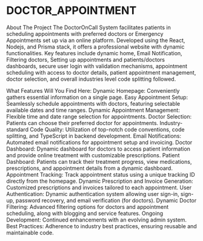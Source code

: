 # DOCTOR_APPOINTMENT
About The Project
The DoctorOnCall System facilitates patients in scheduling appointments with preferred doctors or Emergency Appointments set up via an online platform. Developed using the React, Nodejs, and Prisma stack, it offers a professional website with dynamic functionalities. Key features include dynamic home, Email Notification, Filtering doctors, Setting up appointments and patients/doctors dashboards, secure user login with validation mechanisms, appointment scheduling with access to doctor details, patient appointment management, doctor selection, and overall industries level code splitting followed.

What Features Will You Find Here:
Dynamic Homepage: Conveniently gathers essential information on a single page.
Easy Appointment Setup: Seamlessly schedule appointments with doctors, featuring selectable available dates and time ranges.
Dynamic Appointment Management: Flexible time and date range selection for appointments.
Doctor Selection: Patients can choose their preferred doctor for appointments.
Industry-standard Code Quality: Utilization of top-notch code conventions, code splitting, and TypeScript in backend development.
Email Notifications: Automated email notifications for appointment setup and invoicing.
Doctor Dashboard: Dynamic dashboard for doctors to access patient information and provide online treatment with customizable prescriptions.
Patient Dashboard: Patients can track their treatment progress, view medications, prescriptions, and appointment details from a dynamic dashboard.
Appointment Tracking: Track appointment status using a unique tracking ID directly from the homepage.
Dynamic Prescription and Invoice Generation: Customized prescriptions and invoices tailored to each appointment.
User Authentication: Dynamic authentication system allowing user sign-in, sign-up, password recovery, and email verification (for doctors).
Dynamic Doctor Filtering: Advanced filtering options for doctors and appointment scheduling, along with blogging and service features.
Ongoing Development: Continued enhancements with an evolving admin system.
Best Practices: Adherence to industry best practices, ensuring reusable and maintainable code.
